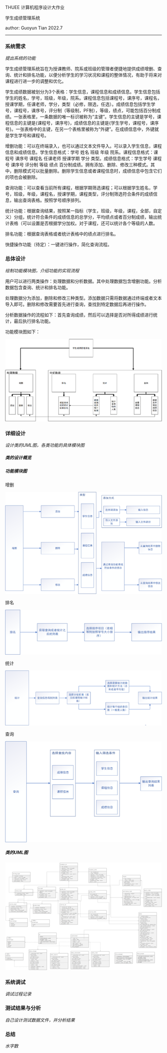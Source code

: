 THUEE 计算机程序设计大作业

学生成绩管理系统

author: Guoyun Tian	2022.7

---

### 系统需求

*提出系统的功能*

学生成绩管理系统旨在为授课教师、院系或班级的管理者便捷地提供成绩增删、查询、统计和排名功能，以便分析学生的学习状况和课程的整体情况，有助于将来对课程进行进一步的调整和优化。

学生成绩数据被划分为3个表格：学生信息，课程信息和成绩信息。学生信息包括学生的姓名，学号，班级，年级，院系。课程信息包括课程号，课序号，课程名，授课学期，任课老师，学分，类型（必修，限选，任选）。成绩信息包括学生学号，课程号，课序号，评分制（等级制，PF制），等级，绩点，可能包括百分制成绩。一张表格里，一条数据的唯一标识被称为“主键”。学生信息的主键是学号，课程信息的主键是{课程号，课序号}，成绩信息的主键是{学生学号，课程号，课序号}。一张表格中的主键，在另一个表格里被称为“外键”。在成绩信息中，外键就是学生学号和课程号。

增删功能：可以在终端录入，也可以通过文本文件导入。可以录入学生信息，课程信息和成绩信息。学生信息格式：学号	姓名	班级	年级	院系。课程信息格式：课程号	课序号	课程名	任课老师	授课学期	学分	类型。成绩信息格式：学生学号	课程号	课序号	评分制	等级	绩点	百分制成绩。拥有添加、删除、修改三种模式。其中，删除模式可以批量删除。删除学生信息或者课程信息时，成绩信息中包含它们的项也会被删除。

查询功能：可以查看当前所有课程，根据学期筛选课程；可以根据学生姓名，学号，班级，年级，课程名，授课学期，课程类型，评分制筛选符合条件的成绩信息，输出查询表格。按照学号顺序排列。

统计功能：根据查询结果，按照某一指标（学生，班级，年级，课程，全部，自定义）分组，统计符合条件的成绩信息的总学分，平均绩点或者百分制成绩，输出统计表格（可以设置是否根据学分加权。对于课程，还可以统计各个等级的人数。

排名功能：根据查询表格或者统计表格中的绩点进行排名。

快捷操作功能（待定）：一键进行操作，简化查询流程。

### 总体设计

*绘制功能模块图，介绍功能的实现流程*

用户可以进行两类操作：处理数据和分析数据。其中处理数据包含增删功能。分析数据包含查询、统计和排名功能。

处理数据分为添加，删除和修改三种类型。添加数据只需将数据通过终端或者文本导入即可。删除和修改需要首先进行查询，查找到特定数据后再进行操作。

分析数据操作的流程如下：首先查询成绩，然后可以选择是否对所得成绩进行统计，最后执行排名功能。

功能模块图如下：

![](.\visio\系统需求.png)

### 详细设计

*设计类的UML图，各类功能的具体模块图*

##### 类的设计概览

##### 功能模块图

增删

![](./visio/增删.png)

排名

![](./visio/排名.png)

统计

![](./visio/统计.png)

查询

![](./visio/查询.png)

##### 类的UML图

![](./visio/UML.png)

### 系统调试

*调试过程记录*

### 测试结果与分析

*自己设计测试数据文件，并分析结果*



### 总结

*水字数*